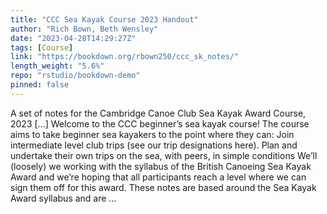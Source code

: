 ```yaml
---
title: "CCC Sea Kayak Course 2023 Handout"
author: "Rich Bown, Beth Wensley"
date: "2023-04-28T14:29:27Z"
tags: [Course]
link: "https://bookdown.org/rbown250/ccc_sk_notes/"
length_weight: "5.6%"
repo: "rstudio/bookdown-demo"
pinned: false
---
```


A set of notes for the Cambridge Canoe Club Sea Kayak Award Course, 2023 [...] Welcome to the CCC beginner’s sea kayak course! The course aims to take beginner sea kayakers to the point where they can: Join intermediate level club trips (see our trip designations here). Plan and undertake their own trips on the sea, with peers, in simple conditions We’ll (loosely) we working with the syllabus of the British Canoeing Sea Kayak Award and we’re hoping that all participants reach a level where we can sign them off for this award. These notes are based around the Sea Kayak Award syllabus and are ...

